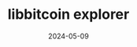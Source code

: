 ---
title: libbitcoin explorer
appId: libbitcoin.explorer
authors:
- danny
released: 2014-12-14
discontinued: 
updated: 2023-08-18
version: 3.8.0
provider: 
providerWebsite: 
website: https://libbitcoin.info
repository: https://github.com/libbitcoin/libbitcoin-explorer
issue: 
icon: libbitcoin.explorer.png
bugbounty: 
meta: ok
verdict: wip
date: 2024-05-09
reviewArchive:
twitter: 
social:
features:
---